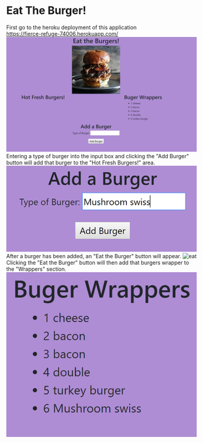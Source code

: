 # Eat The Burger!
First go to the heroku deployment of this application<br>
https://fierce-refuge-74006.herokuapp.com/ <br>
![home](public/assets/img/home.PNG?raw=true "home page")<br>
Entering a type of burger into the input box and clicking the "Add Burger" button will add that burger to the "Hot Fresh Burgers!" area.
![fresh](public/assets/img/newBurger.PNG?raw=true "add burger")<br>
After a burger has been added, an "Eat the Burger" button will appear.
![eat](public/assets/img/eatBuger.PNG?raw=true "eat burger")<br>
Clicking the "Eat the Burger" button will then add that burgers wrapper to the "Wrappers" section.
![eaten](public/assets/img/eaten.PNG?raw=true "wrapper")